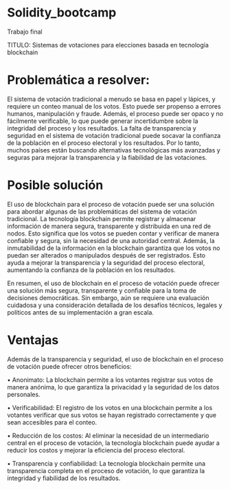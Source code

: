 # Solidity_bootcamp
Trabajo final

TITULO: Sistemas de votaciones para elecciones basada en tecnología blockchain

# Problemática a resolver:
El sistema de votación tradicional a menudo se basa en papel y lápices, y requiere un conteo manual de los votos. Esto puede ser propenso a errores humanos, manipulación y fraude. Además, el proceso puede ser opaco y no fácilmente verificable, lo que puede generar incertidumbre sobre la integridad del proceso y los resultados. La falta de transparencia y seguridad en el sistema de votación tradicional puede socavar la confianza de la población en el proceso electoral y los resultados. Por lo tanto, muchos países están buscando alternativas tecnológicas más avanzadas y seguras para mejorar la transparencia y la fiabilidad de las votaciones.

# Posible solución

El uso de blockchain para el proceso de votación puede ser una solución para abordar algunas de las problemáticas del sistema de votación tradicional. La tecnología blockchain permite registrar y almacenar información de manera segura, transparente y distribuida en una red de nodos. Esto significa que los votos se pueden contar y verificar de manera confiable y segura, sin la necesidad de una autoridad central.
Además, la inmutabilidad de la información en la blockchain garantiza que los votos no puedan ser alterados o manipulados después de ser registrados. Esto ayuda a mejorar la transparencia y la seguridad del proceso electoral, aumentando la confianza de la población en los resultados.

En resumen, el uso de blockchain en el proceso de votación puede ofrecer una solución más segura, transparente y confiable para la toma de decisiones democráticas. Sin embargo, aún se requiere una evaluación cuidadosa y una consideración detallada de los desafíos técnicos, legales y políticos antes de su implementación a gran escala.

# Ventajas

Además de la transparencia y seguridad, el uso de blockchain en el proceso de votación puede ofrecer otros beneficios:

•	Anonimato: La blockchain permite a los votantes registrar sus votos de manera anónima, lo que garantiza la privacidad y la seguridad de los datos personales.

•	Verificabilidad: El registro de los votos en una blockchain permite a los votantes verificar que sus votos se hayan registrado correctamente y que sean accesibles para el conteo.

•	Reducción de los costos: Al eliminar la necesidad de un intermediario central en el proceso de votación, la tecnología blockchain puede ayudar a reducir los costos y mejorar la eficiencia del proceso electoral.

•	Transparencia y confiabilidad: La tecnología blockchain permite una transparencia completa en el proceso de votación, lo que garantiza la integridad y fiabilidad de los resultados.
